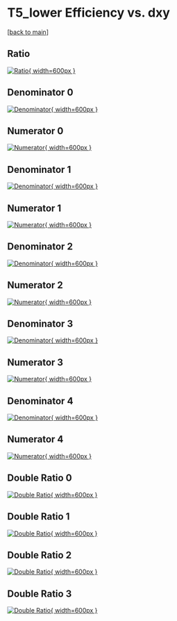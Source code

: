 # T5_lower Efficiency vs. dxy

[[back to main](./)]



## Ratio

[![Ratio](../mtv/var/T5_lower_base_321_-1_eff_dxy.png){ width=600px }](../mtv/var/T5_lower_base_321_-1_eff_dxy.pdf)

## Denominator 0

[![Denominator](../mtv/den/T5_lower_base_321_-1_eff_dxy_den0.png){ width=600px }](../mtv/den/T5_lower_base_321_-1_eff_dxy_den0.pdf)

## Numerator 0

[![Numerator](../mtv/num/T5_lower_base_321_-1_eff_dxy_num0.png){ width=600px }](../mtv/num/T5_lower_base_321_-1_eff_dxy_num0.pdf)

## Denominator 1

[![Denominator](../mtv/den/T5_lower_base_321_-1_eff_dxy_den1.png){ width=600px }](../mtv/den/T5_lower_base_321_-1_eff_dxy_den1.pdf)

## Numerator 1

[![Numerator](../mtv/num/T5_lower_base_321_-1_eff_dxy_num1.png){ width=600px }](../mtv/num/T5_lower_base_321_-1_eff_dxy_num1.pdf)

## Denominator 2

[![Denominator](../mtv/den/T5_lower_base_321_-1_eff_dxy_den2.png){ width=600px }](../mtv/den/T5_lower_base_321_-1_eff_dxy_den2.pdf)

## Numerator 2

[![Numerator](../mtv/num/T5_lower_base_321_-1_eff_dxy_num2.png){ width=600px }](../mtv/num/T5_lower_base_321_-1_eff_dxy_num2.pdf)

## Denominator 3

[![Denominator](../mtv/den/T5_lower_base_321_-1_eff_dxy_den3.png){ width=600px }](../mtv/den/T5_lower_base_321_-1_eff_dxy_den3.pdf)

## Numerator 3

[![Numerator](../mtv/num/T5_lower_base_321_-1_eff_dxy_num3.png){ width=600px }](../mtv/num/T5_lower_base_321_-1_eff_dxy_num3.pdf)

## Denominator 4

[![Denominator](../mtv/den/T5_lower_base_321_-1_eff_dxy_den4.png){ width=600px }](../mtv/den/T5_lower_base_321_-1_eff_dxy_den4.pdf)

## Numerator 4

[![Numerator](../mtv/num/T5_lower_base_321_-1_eff_dxy_num4.png){ width=600px }](../mtv/num/T5_lower_base_321_-1_eff_dxy_num4.pdf)

## Double Ratio 0

[![Double Ratio](../mtv/ratio/T5_lower_base_321_-1_eff_dxy_ratio0.png){ width=600px }](../mtv/ratio/T5_lower_base_321_-1_eff_dxy_ratio0.pdf)

## Double Ratio 1

[![Double Ratio](../mtv/ratio/T5_lower_base_321_-1_eff_dxy_ratio1.png){ width=600px }](../mtv/ratio/T5_lower_base_321_-1_eff_dxy_ratio1.pdf)

## Double Ratio 2

[![Double Ratio](../mtv/ratio/T5_lower_base_321_-1_eff_dxy_ratio2.png){ width=600px }](../mtv/ratio/T5_lower_base_321_-1_eff_dxy_ratio2.pdf)

## Double Ratio 3

[![Double Ratio](../mtv/ratio/T5_lower_base_321_-1_eff_dxy_ratio3.png){ width=600px }](../mtv/ratio/T5_lower_base_321_-1_eff_dxy_ratio3.pdf)

